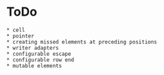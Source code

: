 # ToDo
    * cell
    * pointer
    * creating missed elements at preceding positions
    * writer adapters
    * configurable escape
    * configurable row end
    * mutable elements